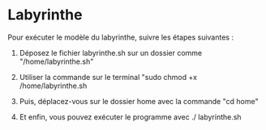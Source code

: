 # Labyrinthe

Pour exécuter le modèle du labyrinthe, suivre les étapes suivantes :

1. Déposez le fichier labyrinthe.sh sur un dossier comme "/home/labyrinthe.sh"

2. Utiliser la commande sur le terminal "sudo chmod +x /home/labyrinthe.sh

3. Puis, déplacez-vous sur le dossier home avec la commande "cd home"

4. Et enfin, vous pouvez exécuter le programme avec ./ labyrinthe.sh
